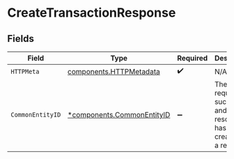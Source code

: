 # CreateTransactionResponse


## Fields

| Field                                                                      | Type                                                                       | Required                                                                   | Description                                                                |
| -------------------------------------------------------------------------- | -------------------------------------------------------------------------- | -------------------------------------------------------------------------- | -------------------------------------------------------------------------- |
| `HTTPMeta`                                                                 | [components.HTTPMetadata](../../models/components/httpmetadata.md)         | :heavy_check_mark:                                                         | N/A                                                                        |
| `CommonEntityID`                                                           | [*components.CommonEntityID](../../models/components/commonentityid.md)    | :heavy_minus_sign:                                                         | The request has succeeded and a new resource has been created as a result. |